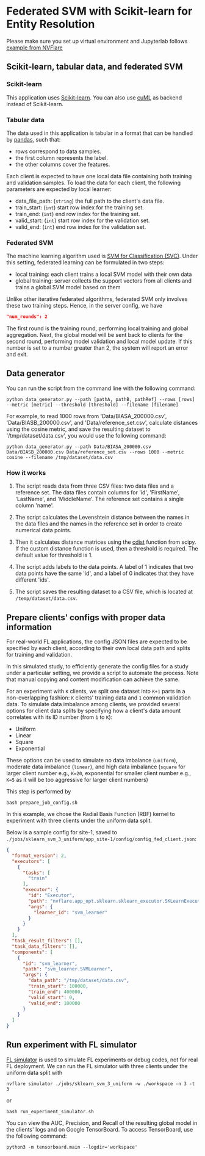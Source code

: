 # Federated SVM with Scikit-learn for Entity Resolution

Please make sure you set up virtual environment and Jupyterlab follows [example from NVFlare](https://github.com/NVIDIA/NVFlare/blob/main/examples/README.md)


## Scikit-learn, tabular data, and federated SVM
### Scikit-learn
This application uses [Scikit-learn](https://scikit-learn.org/). You can also use [cuML](https://docs.rapids.ai/api/cuml/stable/) as backend instead of Scikit-learn.
### Tabular data
The data used in this application is tabular in a format that can be handled by [pandas](https://pandas.pydata.org/), such that:
- rows correspond to data samples.
- the first column represents the label. 
- the other columns cover the features.    


Each client is expected to have one local data file containing both training and validation samples. 
To load the data for each client, the following parameters are expected by local learner:
- data_file_path: (`string`) the full path to the client's data file. 
- train_start: (`int`) start row index for the training set.
- train_end: (`int`) end row index for the training set.
- valid_start: (`int`) start row index for the validation set.
- valid_end: (`int`) end row index for the validation set.

### Federated SVM
The machine learning algorithm used is [SVM for Classification (SVC)](https://scikit-learn.org/stable/modules/generated/sklearn.svm.SVC.html).
Under this setting, federated learning can be formulated in two steps:
- local training: each client trains a local SVM model with their own data
- global training: server collects the support vectors from all clients and 
  trains a global SVM model based on them

Unlike other iterative federated algorithms, federated SVM only involves 
these two training steps. Hence, in the server config, we have
```json
"num_rounds": 2
```
The first round is the training round, performing local training and global aggregation. 
Next, the global model will be sent back to clients for the second round, 
performing model validation and local model update. 
If this number is set to a number greater than 2, the system will report an error and exit.


## Data generator
You can run the script from the command line with the following command:
```commandline
python data_generator.py --path [pathA, pathB, pathRef] --rows [rows] --metric [metric] --threshold [threshold] --filename [filename]
```
For example, to read 1000 rows from 'Data/BIASA_200000.csv', 'Data/BIASB_200000.csv', and 'Data/reference_set.csv', calculate distances using the cosine metric, and save the resulting dataset to '/tmp/dataset/data.csv', you would use the following command:

```commandline
python data_generator.py --path Data/BIASA_200000.csv Data/BIASB_200000.csv Data/reference_set.csv --rows 1000 --metric cosine --filename /tmp/dataset/data.csv
```
### How it works
1. The script reads data from three CSV files: two data files and a reference set. The data files contain columns for 'id', 'FirstName', 'LastName', and 'MiddleName'. The reference set contains a single column 'name'.

2. The script calculates the Levenshtein distance between the names in the data files and the names in the reference set in order to create numerical data points.

3. Then it calculates distance matrices using the [cdist](https://docs.scipy.org/doc/scipy/reference/generated/scipy.spatial.distance.cdist.html) function from scipy. If the custom distance function is used, then a threshold is required. The default value for threshold is 1.

4. The script adds labels to the data points. A label of 1 indicates that two data points have the same 'id', and a label of 0 indicates that they have different 'ids'.

5. The script saves the resulting dataset to a CSV file, which is located at `/temp/dataset/data.csv`.


## Prepare clients' configs with proper data information 
For real-world FL applications, the config JSON files are expected to be 
specified by each client, according to their own local data path and splits for training and validation.

In this simulated study, to efficiently generate the config files for a 
study under a particular setting, we provide a script to automate the process. 
Note that manual copying and content modification can achieve the same.

For an experiment with `K` clients, we split one dataset into `K+1` parts in a non-overlapping fashion: `K` clients' training data and `1` common validation data. 
To simulate data imbalance among clients, we provided several options for client data splits by specifying how a client's data amount correlates with its ID number (from `1` to `K`):
- Uniform
- Linear
- Square
- Exponential

These options can be used to simulate no data imbalance (`uniform`), 
moderate data imbalance (`linear`), and high data imbalance (`square` for 
larger client number e.g., `K=20`, exponential for smaller client number e.g., 
`K=5` as it will be too aggressive for larger client numbers)

This step is performed by 
```commandline
bash prepare_job_config.sh
```
In this example, we chose the Radial Basis Function (RBF) kernel to experiment with three clients under the uniform data split. 

Below is a sample config for site-1, saved to `./jobs/sklearn_svm_3_uniform/app_site-1/config/config_fed_client.json`:
```json
{
  "format_version": 2,
  "executors": [
    {
      "tasks": [
        "train"
      ],
      "executor": {
        "id": "Executor",
        "path": "nvflare.app_opt.sklearn.sklearn_executor.SKLearnExecutor",
        "args": {
          "learner_id": "svm_learner"
        }
      }
    }
  ],
  "task_result_filters": [],
  "task_data_filters": [],
  "components": [
    {
      "id": "svm_learner",
      "path": "svm_learner.SVMLearner",
      "args": {
        "data_path": "/tmp/dataset/data.csv",
        "train_start": 100000,
        "train_end": 400000,
        "valid_start": 0,
        "valid_end": 100000
      }
    }
  ]
}
```

## Run experiment with FL simulator
[FL simulator](https://nvflare.readthedocs.io/en/2.3/user_guide/fl_simulator.html) is used to simulate FL experiments or debug codes, not for real FL deployment.
We can run the FL simulator with three clients under the uniform data split with
```commandline
nvflare simulator ./jobs/sklearn_svm_3_uniform -w ./workspace -n 3 -t 3
```
or
```commandline
bash run_experiment_simulator.sh
```
You can view the AUC, Precision, and Recall of the resulting global model in the clients' logs and on Google TensorBoard. To access TensorBoard, use the following command:
```commandline
python3 -m tensorboard.main --logdir='workspace'
```
